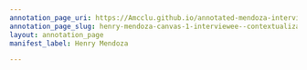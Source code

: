 ```yaml
---
annotation_page_uri: https://Amcclu.github.io/annotated-mendoza-interview/annotations/henry-mendoza-canvas-1-interviewee--contextualization.json
annotation_page_slug: henry-mendoza-canvas-1-interviewee--contextualization
layout: annotation_page
manifest_label: Henry Mendoza

---
```

